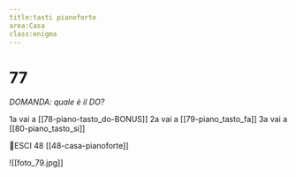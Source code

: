 ```yaml
---
title:tasti pianoforte
area:Casa
class:enigma
---
```

# 77
_DOMANDA: quale è il DO?_


1a vai a [[78-piano-tasto_do-BONUS]]
2a vai a [[79-piano_tasto_fa]]
3a vai a [[80-piano_tasto_si]]

👀ESCI 48 [[48-casa-pianoforte]]

![[foto_79.jpg]]